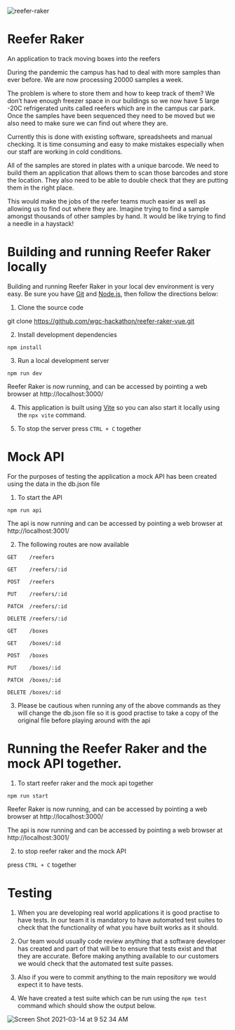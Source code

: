 ![reefer-raker](https://user-images.githubusercontent.com/519327/109385373-39f5f480-78eb-11eb-9bb6-022c62e01fac.png)
# Reefer Raker

An application to track moving boxes into the reefers

During the pandemic the campus has had to deal with more samples than ever before. We are now processing 20000 samples a week.

The problem is where to store them and how to keep track of them? We don’t have enough freezer space in our buildings so we now have 5 large -20C refrigerated units called reefers which are in the campus car park. Once the samples have been sequenced they need to be moved but we also need to make sure we can find out where they are.

Currently this is done with existing software, spreadsheets and manual checking. It is time consuming and easy to make mistakes especially when our staff are working in cold conditions.

All of the samples are stored in plates with a unique barcode. We need to build them an application that allows them to scan those barcodes and store the location. They also need to be able to double check that they are putting them in the right place. 

This would make the jobs of the reefer teams much easier as well as allowing us to find out where they are. Imagine trying to find a sample amongst thousands of other samples by hand. It would be like trying to find a needle in a haystack!

# Building and running Reefer Raker locally

Building and running Reefer Raker in your local dev environment is very easy. Be sure you have [Git](https://git-scm.com/downloads) and [Node.js](https://nodejs.org/en/), then follow the directions below:

1. Clone the source code

git clone https://github.com/wgc-hackathon/reefer-raker-vue.git

2. Install development dependencies

`npm install`

3. Run a local development server

`npm run dev`

Reefer Raker is now running, and can be accessed by pointing a web browser at http://localhost:3000/

4. This application is built using [Vite](https://github.com/vitejs/vite) so you can also start it locally using the `npx vite` command.

5. To stop the server press `CTRL + C` together

# Mock API

For the purposes of testing the application a mock API has been created using the data in the db.json file

1. To start the API

`npm run api`

The api is now running and can be accessed by pointing a web browser at http://localhost:3001/

2. The following routes are now available

`GET    /reefers`

`GET    /reefers/:id`

`POST   /reefers`

`PUT    /reefers/:id`

`PATCH  /reefers/:id`

`DELETE /reefers/:id`

`GET    /boxes`

`GET    /boxes/:id`

`POST   /boxes`

`PUT    /boxes/:id`

`PATCH  /boxes/:id`

`DELETE /boxes/:id`


3. Please be cautious when running any of the above commands as they will change the db.json file so it is good practise to take a copy of the original file before playing around with the api

# Running the Reefer Raker and the mock API together.

1. To start reefer raker and the mock api together

`npm run start`

Reefer Raker is now running, and can be accessed by pointing a web browser at http://localhost:3000/

The api is now running and can be accessed by pointing a web browser at http://localhost:3001/

2. to stop reefer raker and the mock API

press `CTRL + C` together

# Testing

1. When you are developing real world applications it is good practise to have tests. In our team it is mandatory to have automated test suites to check that the functionality of what you have built works as it should.

2. Our team would usually code review anything that a software developer has created and part of that will be to ensure that tests exist and that they are accurate. Before making anything available to our customers we would check that the automated test suite passes.

3. Also if you were to commit anything to the main repository we would expect it to have tests.

4. We have created a test suite which can be run using the `npm test` command which should show the output below.

![Screen Shot 2021-03-14 at 9 52 34 AM](https://user-images.githubusercontent.com/519327/111064286-07332b00-84ab-11eb-8e15-dc7e5857f51c.png)







